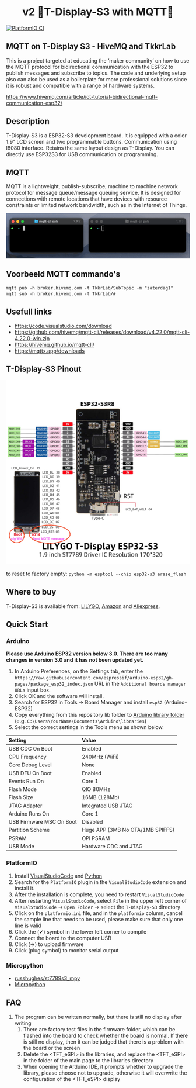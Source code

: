 <h1 align = "center"> v2 🌟T-Display-S3 with MQTT🌟</h1>

[![PlatformIO CI](https://github.com/Xinyuan-LilyGO/T-Display-S3/actions/workflows/platformio.yml/badge.svg)](https://github.com/Xinyuan-LilyGO/T-Display-S3/actions/workflows/platformio.yml)

## MQTT on T-Display S3 - HiveMQ and TkkrLab

This is a project targeted at educating the ‘maker community’ on how to use the MQTT protocol for bidirectional communication with the ESP32 to publish messages and subscribe to topics. The code and underlying setup also can also be used as a boilerplate for more professional solutions since it is robust and compatible with a range of hardware systems.

https://www.hivemq.com/article/iot-tutorial-bidirectional-mqtt-communication-esp32/


## Description

T-Display-S3 is a ESP32-S3 development board. It is equipped with a color 1.9" LCD screen and two programmable buttons. Communication using I8080 interface. Retains the same layout design as T-Display. You can directly use ESP32S3 for USB communication or programming.

## MQTT

MQTT is a lightweight, publish-subscribe, machine to machine network protocol for message queue/message queuing service. It is designed for connections with remote locations that have devices with resource constraints or limited network bandwidth, such as in the Internet of Things.

<img align="center" src="./image/pubsub.gif"/>

## Voorbeeld MQTT commando's
```
mqtt pub -h broker.hivemq.com -t TkkrLab/SubTopic -m "zaterdag1"                                       
mqtt sub -h broker.hivemq.com -t TkkrLab/#        
```

## Usefull links

* https://code.visualstudio.com/download
* https://github.com/hivemq/mqtt-cli/releases/download/v4.22.0/mqtt-cli-4.22.0-win.zip
* https://hivemq.github.io/mqtt-cli/
* https://mqttx.app/downloads


## T-Display-S3 Pinout

![](image/T-DISPLAY-S3.jpg)

to reset to factory empty:
 ``` python -m esptool --chip esp32-s3 erase_flash ```

## Where to buy

T-Display-S3 is available from: [LILYGO](https://www.lilygo.cc/products/t-display-s3), [Amazon](https://www.amazon.com/dp/B0B7X5RVTH?ref=myi_title_dp) and [Aliexpress](https://www.aliexpress.com/item/3256804310228562.html).

## Quick Start

### Arduino

**Please use Arduino ESP32 version below 3.0. There are too many changes in version 3.0 and it has not been updated yet.**

1. In Arduino Preferences, on the Settings tab, enter the `https://raw.githubusercontent.com/espressif/arduino-esp32/gh-pages/package_esp32_index.json` URL in the `Additional boards manager URLs` input box. 
2. Click OK and the software will install. 
3. Search for ESP32 in Tools → Board Manager and install `esp32` (Arduino-ESP32)
4. Copy everything from this repository lib folder to [Arduino library folder](https://docs.arduino.cc/software/ide-v1/tutorials/installing-libraries#manual-installation) (e.g. `C:\Users\YourName\Documents\Arduino\libraries`)
5. Select the correct settings in the Tools menu as shown below.

| Setting                  | Value                            |
| :----------------------- | :------------------------------- |
| USB CDC On Boot          | Enabled                          |
| CPU Frequency            | 240MHz (WiFi)                    |
| Core Debug Level         | None                             |
| USB DFU On Boot          | Enabled                          |
| Events Run On            | Core 1                           |
| Flash Mode               | QIO 80MHz                        |
| Flash Size               | 16MB (128Mb)                     |
| JTAG Adapter             | Integrated USB JTAG              |
| Arduino Runs On          | Core 1                           |
| USB Firmware MSC On Boot | Disabled                         |
| Partition Scheme         | Huge APP (3MB No OTA/1MB SPIFFS) |
| PSRAM                    | OPI PSRAM                        |
| USB Mode                 | Hardware CDC and JTAG            |

### PlatformIO

1. Install [VisualStudioCode](https://code.visualstudio.com/) and [Python](https://www.python.org/)
2. Search for the `PlatformIO` plugin in the `VisualStudioCode` extension and install it.
3. After the installation is complete, you need to restart `VisualStudioCode`
4. After restarting `VisualStudioCode`, select `File` in the upper left corner of `VisualStudioCode` -> `Open Folder` -> select the `T-Display-S3` directory
5. Click on the `platformio.ini` file, and in the `platformio` column, cancel the sample line that needs to be used, please make sure that only one line is valid
6. Click the (✔) symbol in the lower left corner to compile
7. Connect the board to the computer USB
8. Click (→) to upload firmware
9. Click (plug symbol) to monitor serial output


### Micropython

- [russhughes/st7789s3_mpy](https://github.com/russhughes/st7789s3_mpy)
- [Micropython](https://github.com/Xinyuan-LilyGO/lilygo-micropython)


## FAQ

1. The program can be written normally, but there is still no display after writing
   1. There are factory test files in the firmware folder, which can be flashed into the board to check whether the board is normal. If there is still no display, then it can be judged that there is a problem with the board or the screen
   2. Delete the <TFT_eSPI> in the libraries, and replace the <TFT_eSPI> in the <lib> folder of the main page to the libraries directory
   3. When opening the Arduino IDE, it prompts whether to upgrade the library, please choose not to upgrade, otherwise it will overwrite the configuration of the <TFT_eSPI> display

